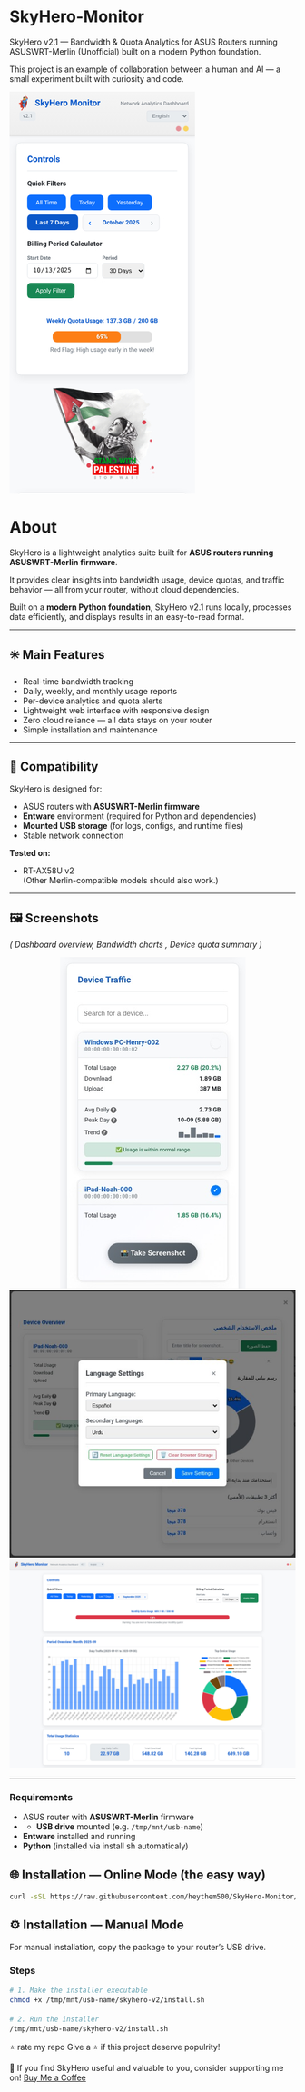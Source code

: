 # SkyHero-Monitor
 SkyHero v2.1 — Bandwidth &amp; Quota Analytics for ASUS Routers running ASUSWRT-Merlin (Unofficial) built on a modern Python foundation.
 
This project is an example of collaboration between a human and AI — a small experiment built with curiosity and code.

  <img src="https://github.com/heythem500/SkyHero-Monitor/blob/main/screnshots/skyhero-img01.jpg">

# About 

SkyHero is a lightweight analytics suite built for **ASUS routers running ASUSWRT-Merlin firmware**.  

It provides clear insights into bandwidth usage, device quotas, and traffic behavior — all from your router, without cloud dependencies.

Built on a **modern Python foundation**, SkyHero v2.1 runs locally, processes data efficiently, and displays results in an easy-to-read format.

---

## ✳️ Main Features

- Real-time bandwidth tracking  
- Daily, weekly, and monthly usage reports  
- Per-device analytics and quota alerts  
- Lightweight web interface with responsive design  
- Zero cloud reliance — all data stays on your router  
- Simple installation and maintenance

---

## 🧩 Compatibility

SkyHero is designed for:
- ASUS routers with **ASUSWRT-Merlin firmware**
- **Entware** environment (required for Python and dependencies)
- **Mounted USB storage** (for logs, configs, and runtime files)
- Stable network connection

**Tested on:**
- RT-AX58U v2  
(Other Merlin-compatible models should also work.)

---

## 🖼️ Screenshots

*( Dashboard overview, Bandwidth charts  , Device quota summary )*

<p align="center">
  <img src="https://github.com/heythem500/SkyHero-Monitor/blob/main/screnshots/skyhero-img02.jpg">
  <img src="https://github.com/heythem500/SkyHero-Monitor/blob/main/screnshots/skyhero-img03.jpg">
  <img src="https://github.com/heythem500/SkyHero-Monitor/blob/main/screnshots/skyhero-img04.jpg">
  </p>


---

### Requirements

- ASUS router with **ASUSWRT-Merlin** firmware
- - **USB drive** mounted (e.g. `/tmp/mnt/usb-name`)  
- **Entware** installed and running  
- **Python** (installed via install sh automaticaly)

## 🌐 Installation — Online Mode (the easy way)

```bash
curl -sSL https://raw.githubusercontent.com/heythem500/SkyHero-Monitor/refs/heads/main/install.sh
```

## ⚙️ Installation — Manual Mode

For manual installation, copy the package to your router’s USB drive.

### Steps

```bash
# 1. Make the installer executable
chmod +x /tmp/mnt/usb-name/skyhero-v2/install.sh

# 2. Run the installer
/tmp/mnt/usb-name/skyhero-v2/install.sh
```

⭐ rate my repo
Give a ⭐ if this project deserve populrity!

💖 If you find SkyHero useful and valuable to you, consider supporting me on!
[Buy Me a Coffee](https://buymeacoffee.com/heythem500)
